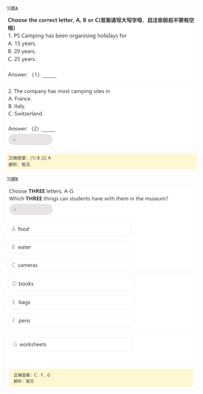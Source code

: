 `习题A`

![image-20240622030257537](assets/4.听力L3选择题题型与技巧/image-20240622030257537.png)

![image-20240622030314933](assets/4.听力L3选择题题型与技巧/image-20240622030314933.png)

![image-20240622030330371](assets/4.听力L3选择题题型与技巧/image-20240622030330371.png)

`习题B`

![image-20240622030348661](assets/4.听力L3选择题题型与技巧/image-20240622030348661.png)

![image-20240622030402279](assets/4.听力L3选择题题型与技巧/image-20240622030402279.png)

![image-20240622030410890](assets/4.听力L3选择题题型与技巧/image-20240622030410890.png)